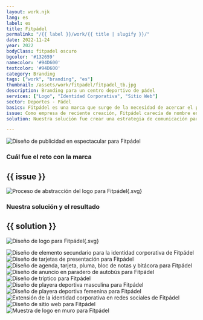 ```yaml
---
layout: work.njk 
lang: es
label: es
title: Fitpádel
permalink: "/{{ label }}/work/{{ title | slugify }}/"
date: 2022-11-24
year: 2022
bodyClass: fitpadel oscuro
bgcolor: '#132659'
namecolor: '#94D600'
textcolor: '#94D600'
category: Branding
tags: ["work", "branding", "es"]
thumbnail: /assets/work/fitpadel/fitpadel_tb.jpg
description: Branding para un centro deportivo de pádel
services: ["Logo", "Identidad Corporativa", "Sitio Web"]
sector: Deportes - Pádel
basics: Fitpádel es una marca que surge de la necesidad de acercar el pádel a jóvenes en zonas de nivel socioeconómico bajo y medio, a través de canchas de la más alta calidad con la marca Adidas, a un precio accesible. Conformada por un equipo comprometido a extender el gusto por el pádel y acercarlo a más y nuevas generaciones que desean practicarlo al nivel más alto, o bien como un hobby saludable y social.
issue: Como empresa de reciente creación, Fitpádel carecía de nombre en sus inicios, así como de una estrategia de comunicación, logo e identidad. Además, debía apelar a los jóvenes a través de una imagen que resultara atractiva, moderna y dinámica. Se debía lograr una sinergia con Adidas, pues las canchas instaladas están certificadas por la marca alemana.
solution: Nuestra solución fue crear una estrategia de comunicación partiendo de los diferenciadores de la empresa, entre las que destacaban que eran el único negocio de renta de canchas marca Adidas, así como coaches certificados en ese sector de la población. Otro aspecto era su enfoque hacia un sector joven, a quien se le pueda brindar la oportunidad de una vida sana, saludable, una vida fit. Por tal motivo, se opta por Fitpádel, un nombre claro y que no requería mayor explicación. El logo presenta los colores oficiales - verde y azul - de las canchas de pádel Adidas como un reforzador de su vínculo con dicha marca. Como elemento secundario, se opta por la simpleza de un trazo rectangular, en representación de las canchas de pádel, pero a fin de otorgarle mayor dinamismo al trazo, se decide presentar en ángulo, con movimiento. Por último, se crea una identidad dinámica, que juega con la profundidad de los elementos al entrelazarse con las líneas del rectángulo.

---
```


![Diseño de publicidad en espectacular para Fitpádel](/assets/work/fitpadel/fitpadel_anuncio_espectacular.jpg)

<div class="column__2">
    <div class="col__left">
        <h3>Cuál fue el reto con la marca</h3>
    </div>
    <div class="col__right">
        <h2>{{ issue }}</h2>
    </div>
</div>

![Proceso de abstracción del logo para Fitpádel](/assets/work/fitpadel/fitpadel_logo_proceso.svg){.svg}

<div class="column__2 work__column__2">
    <div class="col__left">
        <h3>Nuestra solución y el resultado</h3>
    </div>
    <div class="col__right">
        <h2>{{ solution }}</h2>
    </div>
</div>

![Diseño de logo para Fitpádel](/assets/work/fitpadel/fitpadel_logo.svg){.svg}

![Diseño de elemento secundario para la identidad corporativa de Fitpádel](/assets/work/fitpadel/fitpadel_secundario.jpg)
![Diseño de tarjetas de presentación para Fitpádel](/assets/work/fitpadel/fitpadel_tarjetas.jpg)
![Diseño de agenda, tarjeta, pluma, bloc de notas y bitácora para Fitpádel](/assets/work/fitpadel/fitpadel_agenda_carpeta.jpg)
![Diseño de anuncio en paradero de autobús para Fitpádel](/assets/work/fitpadel/fitpadel_anuncio_paradero.jpg)
![Diseño de tríptico para Fitpádel](/assets/work/fitpadel/fitpadel_triptico.jpg)
![Diseño de playera deportiva masculina para Fitpádel](/assets/work/fitpadel/fitpadel_camisa_hombre.jpg)
![Diseño de playera deportiva femenina para Fitpádel](/assets/work/fitpadel/fitpadel_blusa_mujer.jpg)
![Extensión de la identidad corporativa en redes sociales de Fitpádel](/assets/work/fitpadel/fitpadel_instagram.jpg)
![Diseño de sitio web para Fitpádel](/assets/work/fitpadel/fitpadel_web.jpg)
![Muestra de logo en muro para Fitpádel](/assets/work/fitpadel/fitpadel_fachada.jpg)